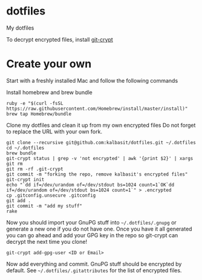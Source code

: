 dotfiles
========

My dotfiles

To decrypt encrypted files, install [git-crypt](https://github.com/AGWA/git-crypt)

# Create your own

Start with a freshly installed Mac and follow the following commands

Install homebrew and brew bundle

```
ruby -e "$(curl -fsSL https://raw.githubusercontent.com/Homebrew/install/master/install)"
brew tap Homebrew/bundle
```

Clone my dotfiles and clean it up from my own encrypted files Do not
forget to replace the URL with your own fork.

```
git clone --recursive git@github.com:kalbasit/dotfiles.git ~/.dotfiles
cd ~/.dotfiles
brew bundle
git-crypt status | grep -v 'not encrypted' | awk '{print $2}' | xargs git rm
git rm -rf .git-crypt
git commit -m "forking the repo, remove kalbasit's encrypted files"
git-crypt init
echo "`dd if=/dev/urandom of=/dev/stdout bs=1024 count=1`OK`dd if=/dev/urandom of=/dev/stdout bs=1024 count=1`" > .encrypted
cp .gitconfig.unsecure .gitconfig
git add .
git commit -m "add my stuff"
rake
```

Now you should import your GnuPG stuff into `~/.dotfiles/.gnupg` or
generate a new one if you do not have one. Once you have it all
generated you can go ahead and add your GPG key in the repo so git-crypt
can decrypt the next time you clone!

```
git-crypt add-gpg-user <ID or Email>
```

Now add everything and commit. GnuPG stuff should be encrypted by
default. See `~/.dotfiles/.gitattributes` for the list of encrypted
files.
